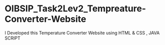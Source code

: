 # OIBSIP_Task2Lev2_Tempreature-Converter-Website
I Developed this  Temperature Converter Website using HTML &amp; CSS , JAVA SCRIPT
